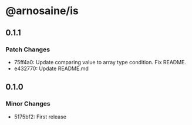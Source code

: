 # @arnosaine/is

## 0.1.1

### Patch Changes

- 75ff4a0: Update comparing value to array type condition. Fix README.
- e432770: Update README.md

## 0.1.0

### Minor Changes

- 5175bf2: First release
